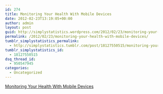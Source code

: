 ```yaml
---
id: 274
title: Monitoring Your Health With Mobile Devices
date: 2012-02-23T13:19:05+00:00
author: admin
layout: post
guid: http://simplystatistics.wordpress.com/2012/02/23/monitoring-your-health-with-mobile-devices
permalink: /2012/02/23/monitoring-your-health-with-mobile-devices/
tumblr_simplystatistics_permalink:
  - http://simplystatistics.tumblr.com/post/18127550515/monitoring-your-health-with-mobile-devices
tumblr_simplystatistics_id:
  - 18127550515
dsq_thread_id:
  - 950547945
categories:
  - Uncategorized
---
```

[Monitoring Your Health With Mobile Devices](http://www.nytimes.com/2012/02/23/technology/personaltech/monitoring-your-health-with-mobile-devices.html)